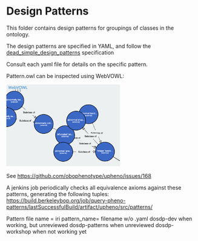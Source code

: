 # Design Patterns

This folder contains design patterns for groupings of classes in the ontology.

The design patterns are specified in YAML, and follow the [dead_simple_design_patterns](https://github.com/dosumis/dead_simple_owl_design_patterns/) specification

Consult each yaml file for details on the specific pattern.

Pattern.owl can be inspected using WebVOWL:

[<img src="webvowl.png" width="300" />](http://visualdataweb.de/webvowl/#url=https://raw.githubusercontent.com/obophenotype/upheno/master/src/scripts/pattern-simple.json)



See https://github.com/obophenotype/upheno/issues/168

A jenkins job periodically checks all equivalence axioms against these patterns, generating the following tuples:
https://build.berkeleybop.org/job/query-pheno-patterns/lastSuccessfulBuild/artifact/upheno/src/patterns/


Pattern file name = iri
pattern_name= filename w/o .yaml
dosdp-dev when working, but unreviewed
dosdp-patterns when unreviewed
dosdp-workshop when not working yet
